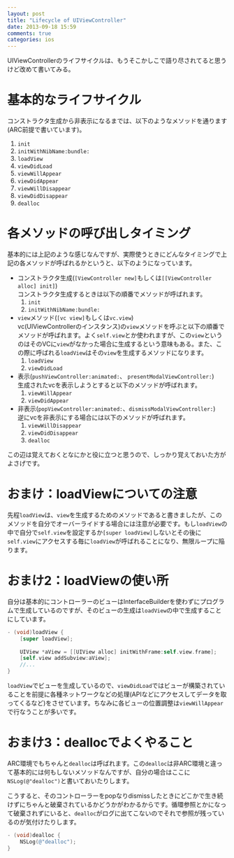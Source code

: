 ```yaml
---
layout: post
title: "Lifecycle of UIViewController"
date: 2013-09-18 15:59
comments: true
categories: ios
---
```

UIViewControllerのライフサイクルは、もうそこかしこで語り尽されてると思うけど改めて書いてみる。

# 基本的なライフサイクル

コンストラクタ生成から非表示になるまでは、以下のようなメソッドを通ります(ARC前提で書いています)。

1. `init`
2. `initWithNibName:bundle:`
3. `loadView`
4. `viewDidLoad`
5. `viewWillAppear`
6. `viewDidAppear`
7. `viewWillDisappear`
8. `viewDidDisappear`
9. `dealloc`

# 各メソッドの呼び出しタイミング

基本的には上記のような感じなんですが、実際使うときにどんなタイミングで上記の各メソッドが呼ばれるかというと、以下のようになっています。

* コンストラクタ生成(`[ViewController new]`もしくは`[[ViewController alloc] init]`)  
  コンストラクタ生成するときは以下の順番でメソッドが呼ばれます。
  1. `init`
  2. `initWithNibName:bundle:`
* `view`メソッド(`[vc view]`もしくは`vc.view`)  
  vc(UIViewControllerのインスタンス)の`view`メソッドを呼ぶと以下の順番でメソッドが呼ばれます。よく`self.view`とか使われますが、この`view`というのはそのVCに`view`がなかった場合に生成するという意味もある。また、この際に呼ばれる`loadView`はその`view`を生成するメソッドになります。
  1. `loadView`
  2. `viewDidLoad`
* 表示(`pushViewController:animated:`、 `presentModalViewController:`)  
  生成されたvcを表示しようとすると以下のメソッドが呼ばれます。
  1. `viewWillAppear`
  2. `viewDidAppear`
* 非表示(`popViewController:animated:`、`dismissModalViewController:`)  
  逆にvcを非表示にする場合には以下のメソッドが呼ばれます。
  1. `viewWillDisappear`
  2. `viewDidDisappear`
  3. `dealloc`
  
この辺は覚えておくとなにかと役に立つと思うので、しっかり覚えておいた方がよさげです。

# おまけ：loadViewについての注意

先程`loadView`は、`view`を生成するためのメソッドであると書きましたが、このメソッドを自分でオーバーライドする場合には注意が必要です。もし`loadView`の中で自分で`self.view`を設定するか`[super loadView]`しないとその後に`self.view`にアクセスする毎に`loadView`が呼ばれることになり、無限ループに陥ります。

# おまけ2：loadViewの使い所

自分は基本的にコントローラーのビューはInterfaceBuilderを使わずにプログラムで生成しているのですが、そのビューの生成は`loadView`の中で生成することにしています。

``` objective-c
- (void)loadView {
    [super loadView];
    
    UIView *aView = [[UIView alloc] initWithFrame:self.view.frame];
    [self.view addSubview:aView];
    //...
}
```

`loadView`でビューを生成しているので、`viewDidLoad`ではビューが構築されていることを前提に各種ネットワークなどの処理(APIなどにアクセスしてデータを取ってくるなど)をさせています。ちなみに各ビューの位置調整は`viewWillAppear`で行なうことが多いです。

# おまけ3：deallocでよくやること

ARC環境でもちゃんと`dealloc`は呼ばれます。この`dealloc`は非ARC環境と違って基本的には何もしないメソッドなんですが、自分の場合はここに`NSLog(@"dealloc")`と書いておいたりします。

こうすると、そのコントローラーをpopなりdismissしたときにどこかで生き続けずにちゃんと破棄されているかどうかがわかるからです。循環参照とかになって破棄されずにいると、`dealloc`がログに出てこないのでそれで参照が残っているのが気付けたりします。

``` objective-c
- (void)dealloc {
    NSLog(@"dealloc");
}
```
